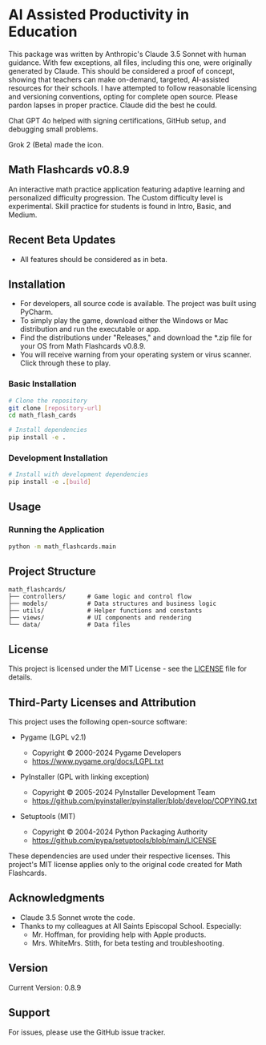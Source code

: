 # AI Assisted Productivity in Education

This package was written by Anthropic's Claude 3.5 Sonnet with human guidance. With few exceptions, all files, including this one, were originally generated by Claude. This should be considered a proof of concept, showing that teachers can make on-demand, targeted, AI-assisted resources for their schools. I have attempted to follow reasonable licensing and versioning conventions, opting for complete open source. Please pardon lapses in proper practice. Claude did the best he could.

Chat GPT 4o helped with signing certifications, GitHub setup, and debugging small problems.

Grok 2 (Beta) made the icon.

## Math Flashcards v0.8.9

An interactive math practice application featuring adaptive learning and personalized difficulty progression. The Custom difficulty level is experimental. Skill practice for students is found in Intro, Basic, and Medium.

## Recent Beta Updates
- All features should be considered as in beta.
 
## Installation

- For developers, all source code is available. The project was built using PyCharm.
- To simply play the game, download either the Windows or Mac distribution and run the executable or app.
- Find the distributions under "Releases," and download the *.zip file for your OS from Math Flashcards v0.8.9.
- You will receive warning from your operating system or virus scanner. Click through these to play.

### Basic Installation
```bash
# Clone the repository
git clone [repository-url]
cd math_flash_cards

# Install dependencies
pip install -e .
```

### Development Installation
```bash
# Install with development dependencies
pip install -e .[build]
```

## Usage

### Running the Application
```bash
python -m math_flashcards.main
```

## Project Structure

```
math_flashcards/
├── controllers/      # Game logic and control flow
├── models/           # Data structures and business logic
├── utils/            # Helper functions and constants
├── views/            # UI components and rendering
└── data/             # Data files
```
## License

This project is licensed under the MIT License - see the [LICENSE](LICENSE) file for details.

## Third-Party Licenses and Attribution

This project uses the following open-source software:

- Pygame (LGPL v2.1)
  - Copyright © 2000-2024 Pygame Developers
  - https://www.pygame.org/docs/LGPL.txt

- PyInstaller (GPL with linking exception)
  - Copyright © 2005-2024 PyInstaller Development Team
  - https://github.com/pyinstaller/pyinstaller/blob/develop/COPYING.txt

- Setuptools (MIT)
  - Copyright © 2004-2024 Python Packaging Authority
  - https://github.com/pypa/setuptools/blob/main/LICENSE

These dependencies are used under their respective licenses. This project's MIT license applies only to the original code created for Math Flashcards.

## Acknowledgments

- Claude 3.5 Sonnet wrote the code.
- Thanks to my colleagues at All Saints Episcopal School. Especially:
  * Mr. Hoffman, for providing help with Apple products.
  * Mrs. WhiteMrs. Stith, for beta testing and troubleshooting.

## Version

Current Version: 0.8.9


## Support

For issues, please use the GitHub issue tracker.
